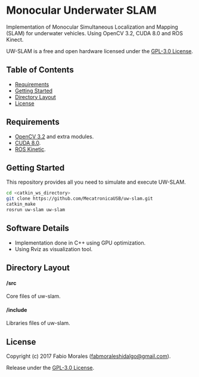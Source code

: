 # Monocular Underwater SLAM

Implementation of Monocular Simultaneous Localization and Mapping (SLAM) for underwater vehicles. Using OpenCV 3.2, CUDA 8.0 and ROS Kinect.

UW-SLAM is a free and open hardware licensed under the [GPL-3.0 License](https://en.wikipedia.org/wiki/GNU_General_Public_License).

## Table of Contents
- [Requirements](#requirements)
- [Getting Started](#getting-started)
- [Directory Layout](#directory-layout)
- [License](#license)

## Requirements

- [OpenCV 3.2](http://opencv.org) and extra modules.
- [CUDA 8.0](https://developer.nvidia.com/cuda-toolkit-archive).
- [ROS Kinetic](http://wiki.ros.org/kinetic/Installation).

## Getting Started

This repository provides all you need to simulate and execute UW-SLAM.
```bash
cd <catkin_ws_directory>
git clone https://github.com/MecatronicaUSB/uw-slam.git
catkin_make
rosrun uw-slam uw-slam
```

## Software Details

- Implementation done in C++ using GPU optimization.
- Using Rviz as visualization tool.

## Directory Layout

#### /src

Core files of uw-slam.

#### /include

Libraries files of uw-slam.


## License

Copyright (c) 2017 Fabio Morales (<fabmoraleshidalgo@gmail.com>).

Release under the [GPL-3.0 License](LICENSE). 

